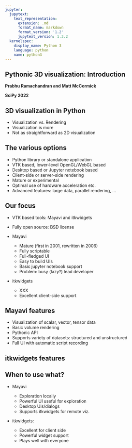 ```yaml
---
jupyter:
  jupytext:
    text_representation:
      extension: .md
      format_name: markdown
      format_version: '1.2'
      jupytext_version: 1.3.2
  kernelspec:
    display_name: Python 3
    language: python
    name: python3
---
```


<!-- #region slideshow={"slide_type": "slide"} -->
## Pythonic 3D visualization: Introduction

**Prabhu Ramachandran and Matt McCormick**

**SciPy 2022**

<!-- #endregion -->


<!-- #region slideshow={"slide_type": "slide"} -->
## 3D visualization in Python

- Visualization vs. Rendering
- Visualization is more
- Not as straightforward as 2D visualization

<!-- #endregion -->

<!-- #region slideshow={"slide_type": "slide"} -->
## The various options

- Python library or standalone application
- VTK based, lower-level OpenGL/WebGL based
- Desktop based or Jupyter notebook based
- Client-side or server-side rendering
- Mature or experimental
- Optimal use of hardware acceleration etc.
- Advanced features: large data, parallel rendering, ...

<!-- #endregion -->

<!-- #region slideshow={"slide_type": "slide"} -->
## Our focus

- VTK based tools: Mayavi and itkwidgets

- Fully open source: BSD license

- Mayavi
   - Mature (first in 2001, rewritten in 2006)
   - Fully scriptable
   - Full-fledged UI
   - Easy to build UIs
   - Basic jupyter notebook support
   - Problem: busy (lazy?) lead developer

- itkwidgets
   - XXX
   - Excellent client-side support

<!-- #endregion -->

<!-- #region slideshow={"slide_type": "slide"} -->
## Mayavi features

- Visualization of scalar, vector, tensor data
- Basic volume rendering
- Pythonic API
- Supports variety of datasets: structured and unstructured
- Full UI with automatic script recording

<!-- #endregion -->

<!-- #region slideshow={"slide_type": "slide"} -->
## itkwidgets features


<!-- #endregion -->


<!-- #region slideshow={"slide_type": "slide"} -->
## When to use what?

- Mayavi
  - Exploration locally
  - Powerful UI useful for exploration
  - Desktop UIs/dialogs
  - Supports itkwidgets for remote viz.

- itkwidgets:
  - Excellent for client side
  - Powerful widget support
  - Plays well with everyone

<!-- #endregion -->
